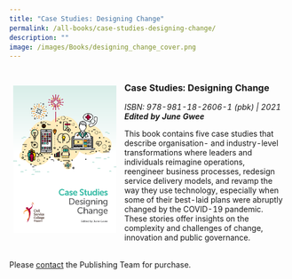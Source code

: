 ```yaml
---
title: "Case Studies: Designing Change"
permalink: /all-books/case-studies-designing-change/
description: ""
image: /images/Books/designing_change_cover.png
---
```

<style>
table
{ 
border-collapse: separate; 
border-spacing: 0px 0px; 	

}	

td
{
	border-style : hidden!important;
}

#book1 img	
{
width:3000px;	
}



.button1 a
{
	color: #9f2943;
	font-weight:bold;
}


	

	
</style>


<table id="book1">
<tbody>

<tr>
<td><img src="/images/Books/designing_change_cover.png"></td>
	
<td>	
<h3>Case Studies: Designing Change</h3>
<i>ISBN: 978-981-18-2606-1 (pbk) | 2021</i><br>
<b><i>Edited by June Gwee</i></b>

<p>This book contains five case studies that describe organisation- and industry-level transformations where leaders and individuals reimagine operations, reengineer business processes, redesign service delivery models, and revamp the way they use technology, especially when some of their best-laid
plans were abruptly changed by the COVID-19 pandemic. These stories offer insights on the complexity and challenges of change, innovation and public governance.</p>	

</td>
</tr>
</tbody>
</table>

<p>Please <a href="">contact</a> the Publishing Team for purchase.</p>